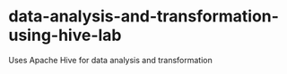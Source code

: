 # data-analysis-and-transformation-using-hive-lab
Uses Apache Hive for data analysis and transformation
